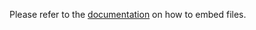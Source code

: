 Please refer to the [documentation](https://saucer.github.io/docs/embedding) on how to embed files.
